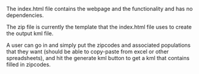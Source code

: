 The index.html file contains the webpage and the functionality and has no dependencies.

The zip file is currently the template that the index.html file uses to create the output kml file.


A user can go in and simply put the zipcodes and associated populations that they want (should be able to copy-paste from excel or other spreadsheets), and hit the generate kml button to get a kml that contains filled in zipcodes.
